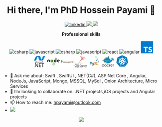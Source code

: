 <h1 align="center">Hi there, I'm PhD Hossein Payami 👋
</h1>

<p align="center">
 <a href="https://www.linkedin.com/in/hossein-payami-047530227/" target="_blank">
  <img src="https://github.com/hpayami/hpayami/main/images/linkedin.svg" alt="linkedin" width="40" height="40" />
 </a>
  <a href="https://twitter.com/hosseinpayami" target="_blank">
  <img src="https://img.icons8.com/fluent/48/000000/twitter.png" />
 </a>
  <a href="https://instagram.com/dr__payami" target="_blank">
 <img src="https://img.icons8.com/color/48/000000/instagram-new--v2.png"/>
 </a>
</p>
<p align="center">
 <strong>
  Professional skills
  </strong>
</p>
<p align="center">
 <img src="https://github.com/hpayami/hpayami/main/images/swift.svg" alt="csharp" width="40" height="40" />
 <img src="https://github.com/hpayami/hpayami/main/images/swiftui.svg" alt="javascript" width="40" height="40" />
<img src="https://github.com/hpayami/hpayami/main/images/csharp.svg" alt="csharp" width="40" height="40" />
 <img src="https://github.com/hpayami/hpayami/main/images/javascript.svg" alt="javascript" width="40" height="40" />
<img src="https://github.com/hpayami/hpayami/main/images/react.svg" alt="react" width="40" height="40" />
<img src="https://github.com/hpayami/hpayami/main/images/angular.svg" alt="angular" width="40" height="40" />
 <img src="https://github.com/hpayami/hpayami/blob/main/images/typescript.svg" alt="typescript" width="40" height="40" /> 
 <img src="https://github.com/hpayami/hpayami/blob/main/images/dot-net.svg" alt="dotNet" width="40" height="40" /> 
<img src="https://github.com/hpayami/hpayami/blob/main/images/node.svg" raw=true alt="node" width="40" height="40"/>
<img src="https://github.com/hpayami/hpayami/blob/main/images/mongodb.svg" alt="mongodb" width="40" height="40" />
<img src="https://github.com/hpayami/hpayami/blob/main/images/mssql.svg" alt="mongodb" width="40" height="40" />
<img src="https://github.com/hpayami/hpayami/blob/main/images/mysql.svg" alt="mongodb" width="40" height="40" />
<img src="https://github.com/hpayami/hpayami/blob/main/images/docker.svg" alt="docker" width="40" height="40" />
<img src="https://github.com/hpayami/hpayami/blob/main/images/kubernetes.png" alt="kubernetes" width="43" height="43" />

</p>

-   💬 Ask me about: Swift , SwiftUI ,.NET(C#), ASP.Net Core , Angular, NodeJs, JavaScript, Mongo, MSSQL, MySql , Onion Architecture, Micro Services
-   👯 I’m looking to collaborate on: .NET projects,iOS projects and Angular projects
-   📫 How to reach me: hpayami@outlook.com
-   ![](https://instagram.com/dr__hpayami)
    </br>

<p align="center">
 <a href="#" alt="Hossein Payami's github stats">
  <img src="https://github-readme-stats.vercel.app/api?username=hpayami&theme=tokyonight&show_icons=true" />
  <!-- <img src="https://github-readme-stats.vercel.app/api/top-langs/?username=hpayami" /> -->
 </a>
</p>
